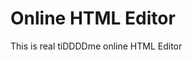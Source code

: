 <!DOCTYPE html>
<html>
<title>Online HTML Editor</title>
<head>
</head>
<body>
<h1>Online HTML Editor</h1>
<div>This is real tiDDDDme online HTML Editor</div>
</body>
</html>
